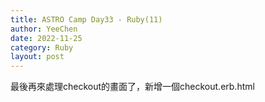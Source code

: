 ```yaml
---
title: ASTRO Camp Day33 - Ruby(11)
author: YeeChen
date: 2022-11-25
category: Ruby
layout: post
---
```





最後再來處理checkout的畫面了，新增一個checkout.erb.html




















